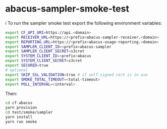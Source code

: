 abacus-sampler-smoke-test
===

:information_source: To run the sampler smoke test export the following environment variables:

```bash
export CF_API_URI=https://api.<domain>
export RECEIVER_URL=https://<prefix>abacus-sampler-receiver.<domain>
export REPORTING_URL=https://<prefix>abacus-usage-reporting.<domain>
export SAMPLER_CLIENT_ID=<prefix>abacus-sampler
export SAMPLER_CLIENT_SECRET=s3cret
export SYSTEM_CLIENT_ID=<prefix>abacus
export SYSTEM_CLIENT_SECRET=s3cret
export SECURED=true
# optional
export SKIP_SSL_VALIDATION=true # if self-signed cert is in use
export SMOKE_TOTAL_TIMEOUT=<total-timeout>
export POLL_INTERVAL=<interval>
```

Then:

```bash
cd cf-abacus
yarn provision
cd test/smoke/sampler
yarn install
yarn run smoke
```
